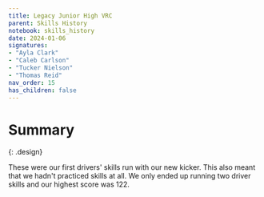 ```yaml
---
title: Legacy Junior High VRC
parent: Skills History
notebook: skills_history
date: 2024-01-06
signatures:
- "Ayla Clark"
- "Caleb Carlson"
- "Tucker Nielson"
- "Thomas Reid"
nav_order: 15
has_children: false
---
```


# Summary
{: .design}

These were our first drivers' skills run with our new kicker. This also meant that we hadn't practiced skills at all. We only ended up running two driver skills and our highest score was 122.

<canvas id="SkillsHistory" to_date="2024-01-06"></canvas>
